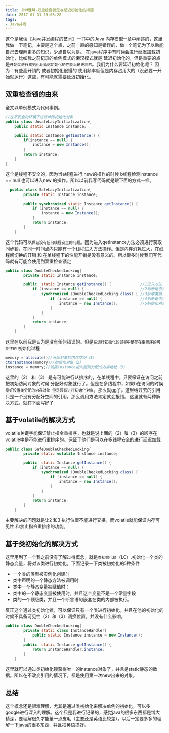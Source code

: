 ```yaml
---
title: JMM理解-双重检查锁定与延迟初始化的问题
date: 2017-07-31 19:08:28
tags:
- Java并发
---
```

这个是我读《Java并发编程的艺术》一书中的Java 内存模型一章中阐述的，这里我做一下笔记，主要是这个点，之前一直的感知是错误的，做一个笔记为了以后能自己去理解更多的知识，少点自以为是。
在java程序中有时候会进行延迟加载初始化，比如我之前记录的单例模式的懒汉模式就是 延迟初始化的，但是重要的点是`开始就进行初始化比延迟初始化的性能上是更高的`。我们为什么要延迟初始化呢？ 因为：有些高开销的 或者初始化很慢的 使用频率低但是内存占用大的（没必要一开始就运行）这些，有可能就需要延迟初始化。
<!--more-->
## 双重检查锁的由来
 
全文以单例模式为代码事例。
```java
//在不安全的环境下进行单例初始化对象 
public class UnsafeLazyInitialization{
    public static Instance instance;

    public static Instance getInstance() {
        if(instance == null) {
            instance = new Instance();
        }
        return instance;
    }
}
```
这个是线程不安全的，因为当a线程进行 new的操作的时候 b线程检测instance == null 也可以进入new 的操作。所以以前我写代码就是跟下面的方式一样。
```java
  public class SafeLazyInitialization{
        private static Instance instance;

        public synchronized static Instance getInstance() {
            if (instance == null) {
                instance = new Instance();
            }
            return instance;
        }
    }
```
这个代码可以`保证没有任何线程安全的问题`。因为进入getInstance方法必须进行获取同步锁，在同一时间点内只能有一个线程进入方法操作。但是内存消耗过大，在线程间切换的开销 和 在单线程下的性能开销是没有意义的。所以很多时候我们写代码就有可能会使用到双重检查锁定
```java
public class DoubleCheckedLocking{
        private static Instance instance;

        public  static Instance getInstance() {             //1进入方法
            if (instance == null) {                         //2判断是否存在instance
                synchronized (DoubleCheckedLocking.class) { //3获取类锁
                    if (instance == null) {                 //4判断是否存在instance
                        instance = new Instance();          //5初始化对象然后赋值
                    }
                }
            }
            return instance;
        }
    }
```
这里在以前我是认为是没有任何错误的。但是`在进行初始化的过程中是存在重排序的可能性的`
初始化过程
```java
memory = allocate()//分配对象的内存空间（1）
ctorInstance(momory)//初始化对象（2）
instance = memory;//设置instance指向刚刚分配的内存地址（3）
```
这里的（2） 和（3） 是有可能进行从排序的，在单线程中，只要保证在访问之前 把初始访问对象的时候 分配好对象就行了。但是在多线程中，如果b在访问的时候`刚好设置类分配的内存对象 但是没有进行初始化对象`，那么就gg了。这里给过去的引用只是一个没有分配好空间的引用。那么调用方法肯定就会报错。
这里就有两种解决方式，就在下面写好了
## 基于volatile的解决方式
volatile关键字能保证禁止指令重排序，也就是说上面的（2）和（3）的顺序在volatile中是不能进行重排序的。保证了他们是可以在多线程安全的进行延迟加载
```java
public class SafeDoubleCheckedLocking{
        private static volatile Instance instance;

        public  static Instance getInstance() {
            if (instance == null) {
                synchronized (DoubleCheckedLocking.class) {
                    if (instance == null) {
                        instance = new Instance();
                    }
                }
            }
            return instance;
        }
    }
```
主要解决的问题就是让2 和3 执行位置不能进行交换，而volatile就能保证内存可见性 和禁止指令重排序的功能。
## 基于类初始化的解决方式
这里用到了一个我之前没有了解过得概念，就是`类初始化锁`（LC）.初始化一个类的静态变量，将对该类进行初始化，下面记录一下类被初始化的5种条件
* 一个类的类型被实例化创建时
* 类中声明的一个静态方法被调用时
* 类中一个静态变量被赋值时；
* 类中的一个静态变量被使用时，并且这个变量不是一个常量字段
* 类的一个顶级类，并且一个断言语句嵌套在类的内部被执行。

反正这个通过类初始化锁，可以保证只有一个类进行初始化，并且在他的初始化的时候不具备可见性（2）和（3）调换位置，并没有什么影响。
```java
public class DoubleCheckedLocking{
        private static class InstanceHandler{
            public static Instance instance = new Instance();
        }
        public  static Instance getInstance() {
            return InstanceHandler.instance;
        }
    }
```

这里就可以通过类初始化锁获得唯一的instance对象了，并且是static静态的数据。所以在不改变引用的情况下，都是使用第一次new出来的对象。

## 总结
这个概念还是很难理解，尤其是通过类初始化来解决单例的初始化，可以多google进行深入的理解。这个只是我进行记录的，感觉java的很多东西都是博大精深，要理解很久才能董一点皮毛（主要还是英语比较差）。以后一定要多多的理解一下java的很多东西，并且把英语搞好。
